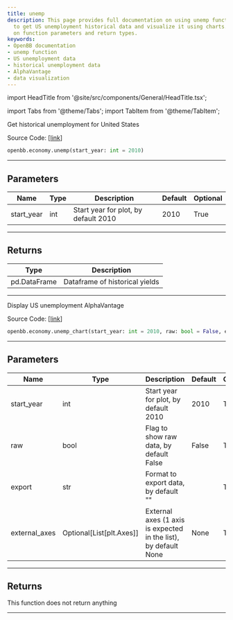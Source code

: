 ```yaml
---
title: unemp
description: This page provides full documentation on using unemp functions in OpenBB
  to get US unemployment historical data and visualize it using charts. Includes information
  on function parameters and return types.
keywords:
- OpenBB documentation
- unemp function
- US unemployment data
- historical unemployment data
- AlphaVantage
- data visualization
---
```


import HeadTitle from '@site/src/components/General/HeadTitle.tsx';

<HeadTitle title="economy.unemp - Reference | OpenBB SDK Docs" />

import Tabs from '@theme/Tabs';
import TabItem from '@theme/TabItem';

<Tabs>
<TabItem value="model" label="Model" default>

Get historical unemployment for United States

Source Code: [[link](https://github.com/OpenBB-finance/OpenBBTerminal/tree/main/openbb_terminal/economy/alphavantage_model.py#L284)]

```python
openbb.economy.unemp(start_year: int = 2010)
```

---

## Parameters

| Name | Type | Description | Default | Optional |
| ---- | ---- | ----------- | ------- | -------- |
| start_year | int | Start year for plot, by default 2010 | 2010 | True |


---

## Returns

| Type | Description |
| ---- | ----------- |
| pd.DataFrame | Dataframe of historical yields |
---

</TabItem>
<TabItem value="view" label="Chart">

Display US unemployment AlphaVantage

Source Code: [[link](https://github.com/OpenBB-finance/OpenBBTerminal/tree/main/openbb_terminal/economy/alphavantage_view.py#L377)]

```python
openbb.economy.unemp_chart(start_year: int = 2010, raw: bool = False, export: str = "", external_axes: Optional[List[matplotlib.axes._axes.Axes]] = None)
```

---

## Parameters

| Name | Type | Description | Default | Optional |
| ---- | ---- | ----------- | ------- | -------- |
| start_year | int | Start year for plot, by default 2010 | 2010 | True |
| raw | bool | Flag to show raw data, by default False | False | True |
| export | str | Format to export data, by default "" |  | True |
| external_axes | Optional[List[plt.Axes]] | External axes (1 axis is expected in the list), by default None | None | True |


---

## Returns

This function does not return anything

---

</TabItem>
</Tabs>
